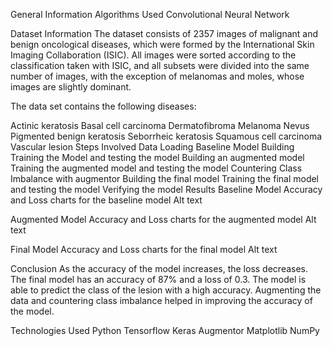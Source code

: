 General Information
Algorithms Used
Convolutional Neural Network

Dataset Information
The dataset consists of 2357 images of malignant and benign oncological diseases, which were formed by the International Skin Imaging Collaboration (ISIC). All images were sorted according to the classification taken with ISIC, and all subsets were divided into the same number of images, with the exception of melanomas and moles, whose images are slightly dominant.

The data set contains the following diseases:

Actinic keratosis
Basal cell carcinoma
Dermatofibroma
Melanoma
Nevus
Pigmented benign keratosis
Seborrheic keratosis
Squamous cell carcinoma
Vascular lesion
Steps Involved
Data Loading
Baseline Model Building
Training the Model and testing the model
Building an augmented model
Training the augmented model and testing the model
Countering Class Imbalance with augmentor
Building the final model
Training the final model and testing the model
Verifying the model
Results
Baseline Model
Accuracy and Loss charts for the baseline model Alt text

Augmented Model
Accuracy and Loss charts for the augmented model Alt text

Final Model
Accuracy and Loss charts for the final model Alt text

Conclusion
As the accuracy of the model increases, the loss decreases. The final model has an accuracy of 87% and a loss of 0.3. The model is able to predict the class of the lesion with a high accuracy. Augmenting the data and countering class imbalance helped in improving the accuracy of the model.

Technologies Used
Python
Tensorflow
Keras
Augmentor
Matplotlib
NumPy
